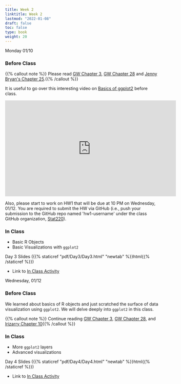 ```yaml
---
title: Week 2 
linktitle: Week 2
lastmod: "2022-01-08"
draft: false  
toc: false  
type: book  
weight: 20
---
```


Monday 01/10

### Before Class

{{% callout note %}}
Please read [GW Chapter 3](https://r4ds.had.co.nz/data-visualisation.html#introduction-1), [GW Chapter 28](https://r4ds.had.co.nz/graphics-for-communication.html) and [Jenny Bryan's Chapter 25](https://stat545.com/colors.html).{{% /callout %}}


It is useful to go over this interesting video on [Basics of ggplot2](https://www.youtube.com/watch?v=FdVy57oGJuc) before class.

<iframe width="560" height="315" src="https://www.youtube.com/embed/FdVy57oGJuc?start=43" title="YouTube video player" frameborder="0" allow="accelerometer; autoplay; clipboard-write; encrypted-media; gyroscope; picture-in-picture" allowfullscreen></iframe>

Also, please start to work on HW1 that will be due at 10 PM on Wednesday, 01/12. You are required to submit the HW via GitHub (i.e., push your submission to the GitHub repo named 'hw1-username' under the class GitHub organization, [Stat220](https://github.com/orgs/stat220/)). 

### In Class

- Basic R Objects
- Basic Visualizations with `ggplot2`

Day 3 Slides ({{% staticref "pdf/Day3/Day3.html" "newtab" %}}html{{% /staticref %}})

- Link to [In Class Activity](https://github.com/stat220/02-DataObj_Viz_Activity) 

Wednesday, 01/12

### Before Class

We learned about basics of R objects and just scratched the surface of data visualization using `ggplot2`. We will delve deeply into `ggplot2` in this class. 

{{% callout note %}}
Continue reading [GW Chapter 3](https://r4ds.had.co.nz/data-visualisation.html#introduction-1), [GW Chapter 28](https://r4ds.had.co.nz/graphics-for-communication.html), and [Irizarry Chapter 10](https://rafalab.github.io/dsbook/data-visualization-principles.html){{% /callout %}}


### In Class

- More `ggplot2` layers
- Advanced visualizations

Day 4 Slides ({{% staticref "pdf/Day4/Day4.html" "newtab" %}}html{{% /staticref %}})

- Link to [In Class Activity](https://github.com/stat220/03-visualization-activity) 
